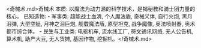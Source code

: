 <奇械术.md>奇械术
本质: 以魔法为动力源的科学技术，是揭秘教和骑士团力量的核心。
  已知造物:
    - 军事类: 超能战士血清, 个人魔法盾, 奇械义体, 自行火炮, 黑月泪弹, 大型空艇, 月神之泪巨炮, 舰载魔法盾, 原型坦克, 战争魔像, 奥法喷射器, 奥术都市综合体。
    - 民生与工业类: 电驱机车, 流水线工厂, 符文通讯网络, 无人公告机, 算术机, 助产大豆, 无人货摊, 基因作物, 挖掘机。</奇械术.md>